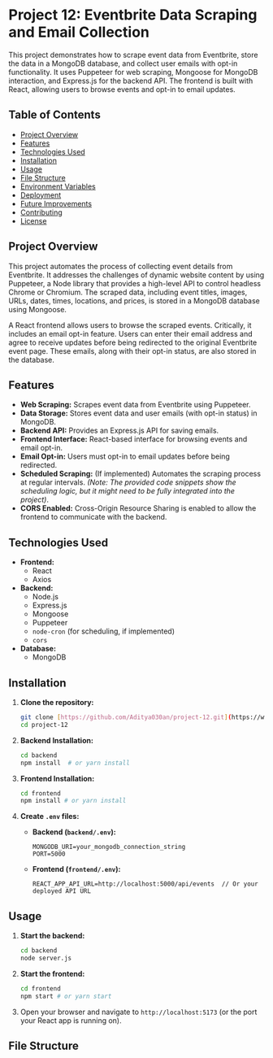 # Project 12: Eventbrite Data Scraping and Email Collection

This project demonstrates how to scrape event data from Eventbrite, store the data in a MongoDB database, and collect user emails with opt-in functionality.  It uses Puppeteer for web scraping, Mongoose for MongoDB interaction, and Express.js for the backend API. The frontend is built with React, allowing users to browse events and opt-in to email updates.

## Table of Contents

-   [Project Overview](#project-overview)
-   [Features](#features)
-   [Technologies Used](#technologies-used)
-   [Installation](#installation)
-   [Usage](#usage)
-   [File Structure](#file-structure)
-   [Environment Variables](#environment-variables)
-   [Deployment](#deployment)
-   [Future Improvements](#future-improvements)
-   [Contributing](#contributing)
-   [License](#license)

## Project Overview

This project automates the process of collecting event details from Eventbrite.  It addresses the challenges of dynamic website content by using Puppeteer, a Node library that provides a high-level API to control headless Chrome or Chromium.  The scraped data, including event titles, images, URLs, dates, times, locations, and prices, is stored in a MongoDB database using Mongoose.

A React frontend allows users to browse the scraped events.  Critically, it includes an email opt-in feature.  Users can enter their email address and agree to receive updates before being redirected to the original Eventbrite event page.  These emails, along with their opt-in status, are also stored in the database.

## Features

-   **Web Scraping:** Scrapes event data from Eventbrite using Puppeteer.
-   **Data Storage:** Stores event data and user emails (with opt-in status) in MongoDB.
-   **Backend API:** Provides an Express.js API for saving emails.
-   **Frontend Interface:**  React-based interface for browsing events and email opt-in.
-   **Email Opt-in:**  Users must opt-in to email updates before being redirected.
-   **Scheduled Scraping:** (If implemented) Automates the scraping process at regular intervals.  *(Note:  The provided code snippets show the scheduling logic, but it might need to be fully integrated into the project)*.
-   **CORS Enabled:** Cross-Origin Resource Sharing is enabled to allow the frontend to communicate with the backend.

## Technologies Used

-   **Frontend:**
    -   React
    -   Axios
-   **Backend:**
    -   Node.js
    -   Express.js
    -   Mongoose
    -   Puppeteer
    -   `node-cron` (for scheduling, if implemented)
    -   `cors`
-   **Database:**
    -   MongoDB

## Installation

1.  **Clone the repository:**

    ```bash
    git clone [https://github.com/Aditya030an/project-12.git](https://www.google.com/search?q=https://github.com/Aditya030an/project-12.git)
    cd project-12
    ```

2.  **Backend Installation:**

    ```bash
    cd backend
    npm install  # or yarn install
    ```

3.  **Frontend Installation:**

    ```bash
    cd frontend
    npm install # or yarn install
    ```

4.  **Create `.env` files:**

    *   **Backend (`backend/.env`):**

        ```
        MONGODB_URI=your_mongodb_connection_string
        PORT=5000
        ```

    *   **Frontend (`frontend/.env`):**

        ```
        REACT_APP_API_URL=http://localhost:5000/api/events  // Or your deployed API URL
        ```

## Usage

1.  **Start the backend:**

    ```bash
    cd backend
    node server.js
    ```

2.  **Start the frontend:**

    ```bash
    cd frontend
    npm start # or yarn start
    ```

3.  Open your browser and navigate to `http://localhost:5173` (or the port your React app is running on).

## File Structure
